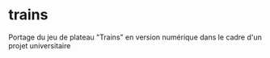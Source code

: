 # trains
Portage du jeu de plateau "Trains" en version numérique dans le cadre d'un projet universitaire

